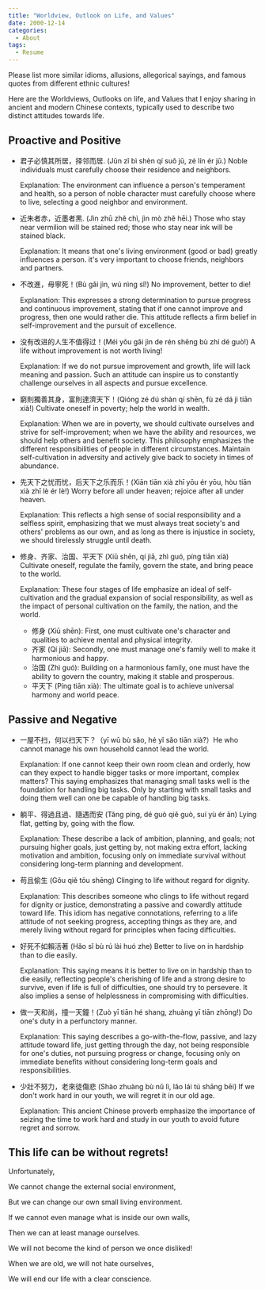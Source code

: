 ```yaml
---
title: "Worldview, Outlook on Life, and Values"
date: 2000-12-14
categories:
  - About
tags:
  - Resume
---
```


Please list more similar idioms, allusions, allegorical sayings, and famous quotes from different ethnic cultures!

Here are the Worldviews, Outlooks on life, and Values that I enjoy sharing in ancient and modern Chinese contexts, typically used to describe two distinct attitudes towards life.

## Proactive and Positive

-   君子必慎其所居，择邻而居. (Jūn zǐ bì shèn qí suǒ jū, zé lín ér jū.) Noble individuals must carefully choose their residence and neighbors.

    Explanation: The environment can influence a person's temperament and health, so a person of noble character must carefully choose where to live, selecting a good neighbor and environment.

-   近朱者赤，近墨者黑. (Jìn zhū zhě chì, jìn mò zhě hēi.) Those who stay near vermilion will be stained red; those who stay near ink will be stained black.

    Explanation: It means that one's living environment (good or bad) greatly influences a person. it's very important to choose friends, neighbors and partners.

-   不改進，毋寧死！(Bù gǎi jìn, wú nìng sǐ!) No improvement, better to die!

    Explanation: This expresses a strong determination to pursue progress and continuous improvement, stating that if one cannot improve and progress, then one would rather die. This attitude reflects a firm belief in self-improvement and the pursuit of excellence.

-   没有改进的人生不值得过！(Méi yǒu gǎi jìn de rén shēng bù zhí dé guò!) A life without improvement is not worth living!

     Explanation: If we do not pursue improvement and growth, life will lack meaning and passion. Such an attitude can inspire us to constantly challenge ourselves in all aspects and pursue excellence.

-   窮則獨善其身，富則達濟天下！(Qióng zé dú shàn qí shēn, fù zé dá jì tiān xià!) Cultivate oneself in poverty; help the world in wealth.

    Explanation: When we are in poverty, we should cultivate ourselves and strive for self-improvement; when we have the ability and resources, we should help others and benefit society. This philosophy emphasizes the different responsibilities of people in different circumstances. Maintain self-cultivation in adversity and actively give back to society in times of abundance.

-   先天下之忧而忧，后天下之乐而乐！(Xiān tiān xià zhī yōu ér yōu, hòu tiān xià zhī lè ér lè!) Worry before all under heaven; rejoice after all under heaven.

    Explanation: This reflects a high sense of social responsibility and a selfless spirit, emphasizing that we must always treat society's and others' problems as our own, and as long as there is injustice in society, we should tirelessly struggle until death.

-   修身、齐家、治国、平天下 (Xiū shēn, qí jiā, zhì guó, píng tiān xià) Cultivate oneself, regulate the family, govern the state, and bring peace to the world.

    Explanation: These four stages of life emphasize an ideal of self-cultivation and the gradual expansion of social responsibility, as well as the impact of personal cultivation on the family, the nation, and the world.

    -   修身 (Xiū shēn): First, one must cultivate one's character and qualities to achieve mental and physical integrity.
    -   齐家 (Qí jiā): Secondly, one must manage one's family well to make it harmonious and happy.
    -   治国 (Zhì guó): Building on a harmonious family, one must have the ability to govern the country, making it stable and prosperous.
    -   平天下 (Píng tiān xià): The ultimate goal is to achieve universal harmony and world peace.

## Passive and Negative

- 一屋不扫，何以扫天下？（yī wū bù sǎo, hé yǐ sǎo tiān xià?）He who cannot manage his own household cannot lead the world.

    Explanation: If one cannot keep their own room clean and orderly, how can they expect to handle bigger tasks or more important, complex matters? This saying emphasizes that managing small tasks well is the foundation for handling big tasks. Only by starting with small tasks and doing them well can one be capable of handling big tasks.

-   躺平、得過且過、隨遇而安 (Tǎng píng, dé guò qiě guò, suí yù ér ān) Lying flat, getting by, going with the flow.

    Explanation: These describe a lack of ambition, planning, and goals; not pursuing higher goals, just getting by, not making extra effort, lacking motivation and ambition, focusing only on immediate survival without considering long-term planning and development.

-   苟且偷生 (Gǒu qiě tōu shēng) Clinging to life without regard for dignity.

    Explanation: This describes someone who clings to life without regard for dignity or justice, demonstrating a passive and cowardly attitude toward life. This idiom has negative connotations, referring to a life attitude of not seeking progress, accepting things as they are, and merely living without regard for principles when facing difficulties.

-   好死不如賴活著 (Hǎo sǐ bù rú lài huó zhe) Better to live on in hardship than to die easily.

    Explanation: This saying means it is better to live on in hardship than to die easily, reflecting people's cherishing of life and a strong desire to survive, even if life is full of difficulties, one should try to persevere. It also implies a sense of helplessness in compromising with difficulties.

-   做一天和尚，撞一天鐘！(Zuò yī tiān hé shang, zhuàng yī tiān zhōng!) Do one's duty in a perfunctory manner.

    Explanation: This saying describes a go-with-the-flow, passive, and lazy attitude toward life, just getting through the day, not being responsible for one's duties, not pursuing progress or change, focusing only on immediate benefits without considering long-term goals and responsibilities.
    
-   少壯不努力，老來徒傷悲 (Shào zhuàng bù nǔ lì, lǎo lái tú shāng bēi) If we don't work hard in our youth, we will regret it in our old age.

    Explanation: This ancient Chinese proverb emphasize the importance of seizing the time to work hard and study in our youth to avoid future regret and sorrow.

## This life can be without regrets!

Unfortunately,

We cannot change the external social environment,

But we can change our own small living environment.

If we cannot even manage what is inside our own walls,

Then we can at least manage ourselves.

We will not become the kind of person we once disliked!

When we are old, we will not hate ourselves,

We will end our life with a clear conscience.